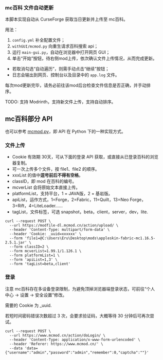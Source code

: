 ### mc百科 文件自动更新

本脚本实现自动从 CurseForge 获取当日更新并上传至 mc百科。

用法：
1. `config.yml` 补全配置文件；
2. `withGUI/mcmod.py` 向重生请求百科搜索 api；
3. 运行 `main-gui.py`，自动在浏览器中打开网页 GUI；
4. 单击“开始”按钮，待右侧mod上传，依次确认文件上传情况，从而完成更新。

- 若取消勾选“自动遍历”，则需手动点击“继续”按钮；
- 日志会输出到网页、控制台以及目录中的 `app.log` 文件。

每次mod更新完毕，请务必前往该mod后台检查文件信息是否正确，并手动排序。

TODO: 支持 Modrinth，支持新文件上传，支持自动排序。

## mc百科部分 API

也可以参考 [mcmod.py](https://github.com/sxjeru/Utility-Scripts/blob/main/mcmod-auto-upload/mcmod.py)，即 API 在 Python 下的一种实现方式。

### 文件上传
- Cookie 有效期 30天，可从下面的登录 API 获取，或直接从已登录百科的浏览器复制。
- 可一次上传多个文件，按 file1、file2 的顺序。
- xxxList 的值中**逗号前后不得有空格**。
- classID，即 mod 在百科的编号。
- mcverList 会将原始文本直接上传。
- platformList，支持平台，1 = JAVA版，2 = 基岩版。
- apiList，运作方式，1=Forge，2=Fabric，11=Quilt，13=Neo Forge，3=Rift，4=LiteLoader……
- tagList，文件标签，可选 snapshot，beta，client，server，dev，lite.

```Shell
curl --request POST \
  --url https://modfile-dl.mcmod.cn/action/upload/ \
  --header 'Content-Type: multipart/form-data' \
  --header 'Cookie: _uuid=xxxxxx' \
  --form 'file1=@C:\Users\Eru\Desktop\mods\appleskin-fabric-mc1.16.5-2.5.1.jar' \
  --form classID=2 \
  --form mcverList=1.99.1/1.126.1 \
  --form platformList=1 \
  --form 'apiList=1,3' \
  --form 'tagList=beta,client'
```

### 登录
注意 mc百科存在多设备登录限制，为避免顶掉浏览器端登录状态，可前往“个人中心 -> 设置 -> 安全设置”修改。

需要的 Cookie 为 _uuid.

若短时间密码错误次数超过 3 次，会要求验证码，大概等待 30 分钟后可再次尝试。

```Shell
curl --request POST \
  --url https://www.mcmod.cn/action/doLogin/ \
  --header 'Content-Type: application/x-www-form-urlencoded' \
  --header 'Referer: https://www.mcmod.cn/' \
  --data 'data={"username":"admin","password":"admin","remember":0,"captcha":""}'
```
